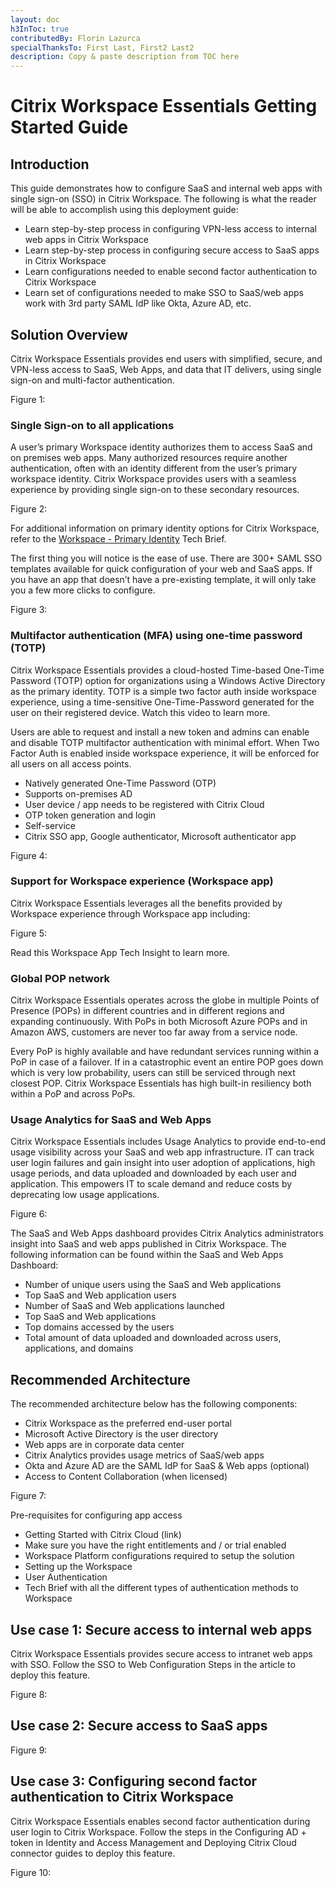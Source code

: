 ```yaml
---
layout: doc
h3InToc: true
contributedBy: Florin Lazurca
specialThanksTo: First Last, First2 Last2
description: Copy & paste description from TOC here
---
```

# Citrix Workspace Essentials Getting Started Guide

## Introduction

This guide demonstrates how to configure SaaS and internal web apps with single sign-on (SSO) in Citrix Workspace. The following is what the reader will be able to accomplish using this deployment guide:

*  Learn step-by-step process in configuring VPN-less access to internal web apps in Citrix Workspace
*  Learn step-by-step process in configuring secure access to SaaS apps in Citrix Workspace
*  Learn configurations needed to enable second factor authentication to Citrix Workspace
*  Learn set of configurations needed to make SSO to SaaS/web apps work with 3rd party SAML IdP like Okta, Azure AD, etc.

## Solution Overview

Citrix Workspace Essentials provides end users with simplified, secure, and VPN-less access to SaaS, Web Apps, and data that IT delivers, using single sign-on and multi-factor authentication.

Figure 1:

### Single Sign-on to all applications

A user’s primary Workspace identity authorizes them to access SaaS and on premises web apps. Many authorized resources require another authentication, often with an identity different from the user’s primary workspace identity. Citrix Workspace provides users with a seamless experience by providing single sign-on to these secondary resources.

Figure 2:

For additional information on primary identity options for Citrix Workspace, refer to the [Workspace - Primary Identity](https://docs.citrix.com/en-us/tech-zone/learn/tech-briefs/workspace-identity.html) Tech Brief.

The first thing you will notice is the ease of use. There are 300+ SAML SSO templates available for quick configuration of your web and SaaS apps. If you have an app that doesn’t have a pre-existing template, it will only take you a few more clicks to configure.

Figure 3:

### Multifactor authentication (MFA) using one-time password (TOTP)

Citrix Workspace Essentials provides a cloud-hosted Time-based One-Time Password (TOTP) option for organizations using a Windows Active Directory as the primary identity. TOTP is a simple two factor auth inside workspace experience, using a time-sensitive One-Time-Password generated for the user on their registered device. Watch this video to learn more.

Users are able to request and install a new token and admins can enable and disable TOTP multifactor authentication with minimal effort. When Two Factor Auth is enabled inside workspace experience, it will be enforced for all users on all access points.

*  Natively generated One-Time Password (OTP)
*  Supports on-premises AD
*  User device / app needs to be registered with Citrix Cloud
*  OTP token generation and login
*  Self-service
*  Citrix SSO app, Google authenticator, Microsoft authenticator app

Figure 4:

### Support for Workspace experience (Workspace app)

Citrix Workspace Essentials leverages all the benefits provided by Workspace experience through Workspace app including:

Figure 5:

Read this Workspace App Tech Insight to learn more.

### Global POP network

Citrix Workspace Essentials operates across the globe in multiple Points of Presence (POPs) in different countries and in different regions and expanding continuously. With PoPs in both Microsoft Azure POPs and in Amazon AWS, customers are never too far away from a service node.

Every PoP is highly available and have redundant services running within a PoP in case of a failover. If in a catastrophic event an entire POP goes down which is very low probability, users can still be serviced through next closest POP. Citrix Workspace Essentials has high built-in resiliency both within a PoP and across PoPs.

### Usage Analytics for SaaS and Web Apps

Citrix Workspace Essentials includes Usage Analytics to provide end-to-end usage visibility across your SaaS and web app infrastructure. IT can track user login failures and gain insight into user adoption of applications, high usage periods, and data uploaded and downloaded by each user and application. This empowers IT to scale demand and reduce costs by deprecating low usage applications.

Figure 6:

The SaaS and Web Apps dashboard provides Citrix Analytics administrators insight into SaaS and web apps published in Citrix Workspace. The following information can be found within the SaaS and Web Apps Dashboard:

*  Number of unique users using the SaaS and Web applications
*  Top SaaS and Web application users
*  Number of SaaS and Web applications launched
*  Top SaaS and Web applications
*  Top domains accessed by the users
*  Total amount of data uploaded and downloaded across users, applications, and domains

## Recommended Architecture

The recommended architecture below has the following components:

*  Citrix Workspace as the preferred end-user portal
*  Microsoft Active Directory is the user directory
*  Web apps are in corporate data center
*  Citrix Analytics provides usage metrics of SaaS/web apps
*  Okta and Azure AD are the SAML IdP for SaaS & Web apps (optional)
*  Access to Content Collaboration (when licensed)

Figure 7:

Pre-requisites for configuring app access

*  Getting Started with Citrix Cloud (link)
*  Make sure you have the right entitlements and / or trial enabled
*  Workspace Platform configurations required to setup the solution
 * Setting up the Workspace
 *  User Authentication
 *  Tech Brief with all the different types of authentication methods to Workspace

## Use case 1: Secure access to internal web apps

Citrix Workspace Essentials provides secure access to intranet web apps with SSO. Follow the SSO to Web Configuration Steps in the article to deploy this feature.

Figure 8:

## Use case 2: Secure access to SaaS apps

Figure 9:

## Use case 3: Configuring second factor authentication to Citrix Workspace

Citrix Workspace Essentials enables second factor authentication during user login to Citrix Workspace. Follow the steps in the  Configuring AD + token in Identity and Access Management and Deploying Citrix Cloud connector guides to deploy this feature.

Figure 10:
